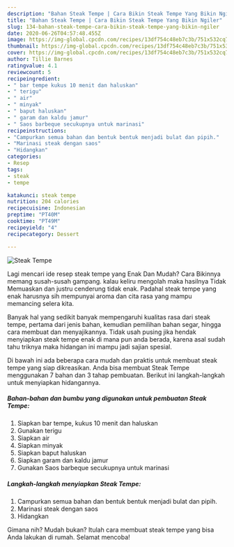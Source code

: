 ```yaml
---
description: "Bahan Steak Tempe | Cara Bikin Steak Tempe Yang Bikin Ngiler"
title: "Bahan Steak Tempe | Cara Bikin Steak Tempe Yang Bikin Ngiler"
slug: 134-bahan-steak-tempe-cara-bikin-steak-tempe-yang-bikin-ngiler
date: 2020-06-26T04:57:48.455Z
image: https://img-global.cpcdn.com/recipes/13df754c48eb7c3b/751x532cq70/steak-tempe-foto-resep-utama.jpg
thumbnail: https://img-global.cpcdn.com/recipes/13df754c48eb7c3b/751x532cq70/steak-tempe-foto-resep-utama.jpg
cover: https://img-global.cpcdn.com/recipes/13df754c48eb7c3b/751x532cq70/steak-tempe-foto-resep-utama.jpg
author: Tillie Barnes
ratingvalue: 4.1
reviewcount: 5
recipeingredient:
- " bar tempe kukus 10 menit dan haluskan"
- " terigu"
- " air"
- " minyak"
- " baput haluskan"
- " garam dan kaldu jamur"
- " Saos barbeque secukupnya untuk marinasi"
recipeinstructions:
- "Campurkan semua bahan dan bentuk bentuk menjadi bulat dan pipih."
- "Marinasi steak dengan saos"
- "Hidangkan"
categories:
- Resep
tags:
- steak
- tempe

katakunci: steak tempe 
nutrition: 204 calories
recipecuisine: Indonesian
preptime: "PT40M"
cooktime: "PT49M"
recipeyield: "4"
recipecategory: Dessert

---
```



![Steak Tempe](https://img-global.cpcdn.com/recipes/13df754c48eb7c3b/751x532cq70/steak-tempe-foto-resep-utama.jpg)

Lagi mencari ide resep steak tempe yang Enak Dan Mudah? Cara Bikinnya memang susah-susah gampang. kalau keliru mengolah maka hasilnya Tidak Memuaskan dan justru cenderung tidak enak. Padahal steak tempe yang enak harusnya sih mempunyai aroma dan cita rasa yang mampu memancing selera kita.

Banyak hal yang sedikit banyak mempengaruhi kualitas rasa dari steak tempe, pertama dari jenis bahan, kemudian pemilihan bahan segar, hingga cara membuat dan menyajikannya. Tidak usah pusing jika hendak menyiapkan steak tempe enak di mana pun anda berada, karena asal sudah tahu triknya maka hidangan ini mampu jadi sajian spesial.




Di bawah ini ada beberapa cara mudah dan praktis untuk membuat steak tempe yang siap dikreasikan. Anda bisa membuat Steak Tempe menggunakan 7 bahan dan 3 tahap pembuatan. Berikut ini langkah-langkah untuk menyiapkan hidangannya.

<!--inarticleads1-->

##### Bahan-bahan dan bumbu yang digunakan untuk pembuatan Steak Tempe:

1. Siapkan  bar tempe, kukus 10 menit dan haluskan
1. Gunakan  terigu
1. Siapkan  air
1. Siapkan  minyak
1. Siapkan  baput haluskan
1. Siapkan  garam dan kaldu jamur
1. Gunakan  Saos barbeque secukupnya untuk marinasi




<!--inarticleads2-->

##### Langkah-langkah menyiapkan Steak Tempe:

1. Campurkan semua bahan dan bentuk bentuk menjadi bulat dan pipih.
1. Marinasi steak dengan saos
1. Hidangkan




Gimana nih? Mudah bukan? Itulah cara membuat steak tempe yang bisa Anda lakukan di rumah. Selamat mencoba!
